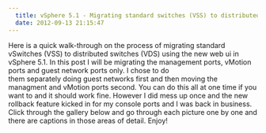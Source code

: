 ```yaml
---
  title: vSphere 5.1 - Migrating standard switches (VSS) to distributed switches (VDS) using new web ui
  date: 2012-09-13 21:15:47
---
```


Here is a quick walk-through on the process of migrating standard
vSwitches (VSS) to distributed switches (VDS) using the new web ui in
vSphere 5.1. In this post I will be migrating the management ports,
vMotion ports and guest network ports only. I chose to do
them separately doing guest networks first and then moving the managment
and vMotion ports second. You can do this all at one time if you want to
and it should work fine. However I did mess up once and the new rollback
feature kicked in for my console ports and I was back in business. Click
through the gallery below and go through each picture one by one and
there are captions in those areas of detail. Enjoy!
